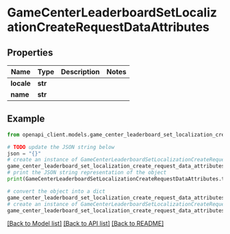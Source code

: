 # GameCenterLeaderboardSetLocalizationCreateRequestDataAttributes


## Properties

Name | Type | Description | Notes
------------ | ------------- | ------------- | -------------
**locale** | **str** |  | 
**name** | **str** |  | 

## Example

```python
from openapi_client.models.game_center_leaderboard_set_localization_create_request_data_attributes import GameCenterLeaderboardSetLocalizationCreateRequestDataAttributes

# TODO update the JSON string below
json = "{}"
# create an instance of GameCenterLeaderboardSetLocalizationCreateRequestDataAttributes from a JSON string
game_center_leaderboard_set_localization_create_request_data_attributes_instance = GameCenterLeaderboardSetLocalizationCreateRequestDataAttributes.from_json(json)
# print the JSON string representation of the object
print(GameCenterLeaderboardSetLocalizationCreateRequestDataAttributes.to_json())

# convert the object into a dict
game_center_leaderboard_set_localization_create_request_data_attributes_dict = game_center_leaderboard_set_localization_create_request_data_attributes_instance.to_dict()
# create an instance of GameCenterLeaderboardSetLocalizationCreateRequestDataAttributes from a dict
game_center_leaderboard_set_localization_create_request_data_attributes_from_dict = GameCenterLeaderboardSetLocalizationCreateRequestDataAttributes.from_dict(game_center_leaderboard_set_localization_create_request_data_attributes_dict)
```
[[Back to Model list]](../README.md#documentation-for-models) [[Back to API list]](../README.md#documentation-for-api-endpoints) [[Back to README]](../README.md)



